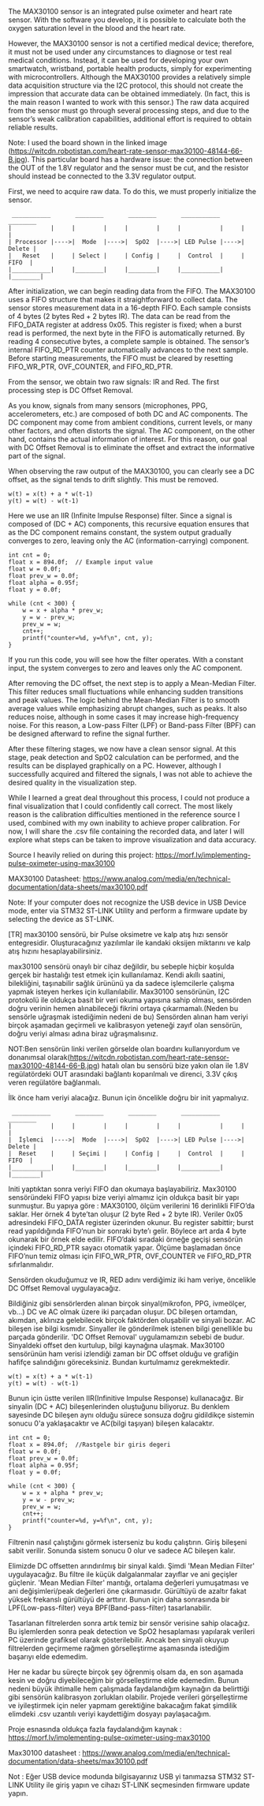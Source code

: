 The MAX30100 sensor is an integrated pulse oximeter and heart rate sensor. With the software you develop, it is possible to calculate both the oxygen saturation level in the blood and the heart rate.

However, the MAX30100 sensor is not a certified medical device; therefore, it must not be used under any circumstances to diagnose or test real medical conditions. Instead, it can be used for developing your own smartwatch, wristband, portable health products, simply for experimenting with microcontrollers. Although the MAX30100 provides a relatively simple data acquisition structure via the I2C protocol, this should not create the impression that accurate data can be obtained immediately. (In fact, this is the main reason I wanted to work with this sensor.) The raw data acquired from the sensor must go through several processing steps, and due to the sensor’s weak calibration capabilities, additional effort is required to obtain reliable results.

Note: I used the board shown in the linked image (https://witcdn.robotistan.com/heart-rate-sensor-max30100-48144-66-B.jpg). This particular board has a hardware issue: the connection between the OUT of the 1.8V regulator and the sensor must be cut, and the resistor should instead be connected to the 3.3V regulator output.

First, we need to acquire raw data. To do this, we must properly initialize the sensor.

```
 ___________       ________       ________       ___________       ________
|           |     |        |     |        |     |           |     |        |
| Processor |---->|  Mode  |---->|  SpO2  |---->| LED Pulse |---->| Delete | 
|   Reset   |     | Select |     | Config |     |  Control  |     |  FIFO  |
|___________|     |________|     |________|     |___________|     |________|
```
After initialization, we can begin reading data from the FIFO. The MAX30100 uses a FIFO structure that makes it straightforward to collect data. The sensor stores measurement data in a 16-depth FIFO. Each sample consists of 4 bytes (2 bytes Red + 2 bytes IR). The data can be read from the FIFO_DATA register at address 0x05. This register is fixed; when a burst read is performed, the next byte in the FIFO is automatically returned. By reading 4 consecutive bytes, a complete sample is obtained. The sensor’s internal FIFO_RD_PTR counter automatically advances to the next sample. Before starting measurements, the FIFO must be cleared by resetting FIFO_WR_PTR, OVF_COUNTER, and FIFO_RD_PTR.

From the sensor, we obtain two raw signals: IR and Red. The first processing step is DC Offset Removal.

As you know, signals from many sensors (microphones, PPG, accelerometers, etc.) are composed of both DC and AC components. The DC component may come from ambient conditions, current levels, or many other factors, and often distorts the signal. The AC component, on the other hand, contains the actual information of interest. For this reason, our goal with DC Offset Removal is to eliminate the offset and extract the informative part of the signal.

When observing the raw output of the MAX30100, you can clearly see a DC offset, as the signal tends to drift slightly. This must be removed.
```
w(t) = x(t) + a * w(t-1)
y(t) = w(t) - w(t-1)
```
Here we use an IIR (Infinite Impulse Response) filter. Since a signal is composed of (DC + AC) components, this recursive equation ensures that as the DC component remains constant, the system output gradually converges to zero, leaving only the AC (information-carrying) component.

```
int cnt = 0;
float x = 894.0f;  // Example input value    
float w = 0.0f;        
float prev_w = 0.0f;   
float alpha = 0.95f;
float y = 0.0f;
	
while (cnt < 300) {
    w = x + alpha * prev_w;   
    y = w - prev_w;           
    prev_w = w;               
    cnt++;
    printf("counter=%d, y=%f\n", cnt, y);
}
```
If you run this code, you will see how the filter operates. With a constant input, the system converges to zero and leaves only the AC component.

After removing the DC offset, the next step is to apply a Mean-Median Filter. This filter reduces small fluctuations while enhancing sudden transitions and peak values. The logic behind the Mean-Median Filter is to smooth average values while emphasizing abrupt changes, such as peaks. It also reduces noise, although in some cases it may increase high-frequency noise. For this reason, a Low-pass Filter (LPF) or Band-pass Filter (BPF) can be designed afterward to refine the signal further.

After these filtering stages, we now have a clean sensor signal. At this stage, peak detection and SpO2 calculation can be performed, and the results can be displayed graphically on a PC. However, although I successfully acquired and filtered the signals, I was not able to achieve the desired quality in the visualization step.

While I learned a great deal throughout this process, I could not produce a final visualization that I could confidently call correct. The most likely reason is the calibration difficulties mentioned in the reference source I used, combined with my own inability to achieve proper calibration. For now, I will share the .csv file containing the recorded data, and later I will explore what steps can be taken to improve visualization and data accuracy.

Source I heavily relied on during this project: https://morf.lv/implementing-pulse-oximeter-using-max30100

MAX30100 Datasheet: https://www.analog.com/media/en/technical-documentation/data-sheets/max30100.pdf

Note: If your computer does not recognize the USB device in USB Device mode, enter via STM32 ST-LINK Utility and perform a firmware update by selecting the device as ST-LINK.

[TR] max30100 sensörü, bir Pulse oksimetre ve kalp atış hızı sensör entegresidir. Oluşturacağınız yazılımlar ile kandaki oksijen miktarını ve kalp atış hızını hesaplayabilirsiniz.

max30100 sensörü onaylı bir cihaz değildir, bu sebeple hiçbir koşulda gerçek bir hastalığı test etmek için kullanılamaz. Kendi akıllı saatini, 
bilekliğini, taşınabilir sağlık ürününü ya da sadece işlemcilerle çalışma yapmak isteyen herkes için kullanılabilir. Max30100 sensörünün, I2C protokolü ile
oldukça basit bir veri okuma yapısına sahip olması, sensörden doğru verinin hemen alınabileceği fikrini ortaya çıkarmamalı.(Neden bu sensörle uğraşmak istediğimin nedeni de bu) Sensörden alınan ham veriyi birçok aşamadan geçirmeli ve kalibrasyon yeteneği zayıf olan sensörün, doğru veriyi alması adına biraz uğraşmalısınız.

NOT:Ben sensörün linki verilen görselde olan boardını kullanıyordum ve donanımsal olarak(https://witcdn.robotistan.com/heart-rate-sensor-max30100-48144-66-B.jpg)
hatalı olan bu sensörü bize yakın olan ile 1.8V regülatördeki OUT arasındaki bağlantı koparılmalı ve direnci, 3.3V çıkış veren regülatöre bağlanmalı.

İlk önce ham veriyi alacağız. Bunun için öncelikle doğru bir init yapmalıyız.

```
 ___________       ________       ________       ___________       ________
|           |     |        |     |        |     |           |     |        |
|  İşlemci  |---->|  Mode  |---->|  SpO2  |---->| LED Pulse |---->| Delete | 
|  Reset    |     | Seçimi |     | Config |     |  Control  |     |  FIFO  |
|___________|     |________|     |________|     |___________|     |________|

```

Initi yaptıktan sonra veriyi FIFO dan okumaya başlayabiliriz. Max30100 sensöründeki FIFO yapısı bize veriyi almamız için oldukça basit bir yapı sunmuştur.
Bu yapıya göre : MAX30100, ölçüm verilerini 16 derinlikli FIFO’da saklar. Her örnek 4 byte’tan oluşur (2 byte Red + 2 byte IR). Veriler 0x05 adresindeki
FIFO_DATA register üzerinden okunur. Bu register sabittir; burst read yapıldığında FIFO’nun bir sonraki byte’ı gelir. Böylece art arda 4 byte okunarak bir 
örnek elde edilir. FIFO’daki sıradaki örneğe geçişi sensörün içindeki FIFO_RD_PTR sayacı otomatik yapar. Ölçüme başlamadan önce FIFO’nun temiz olması için 
FIFO_WR_PTR, OVF_COUNTER ve FIFO_RD_PTR sıfırlanmalıdır.

Sensörden okuduğumuz ve IR, RED adını verdiğimiz iki ham veriye, öncelikle DC Offset Removal uygulayacağız.

Bildiğiniz gibi sensörlerden alınan birçok sinyal(mikrofon, PPG, ivmeölçer, vb...) DC ve AC olmak üzere iki parçadan oluşur. DC bileşen ortamdan, akımdan, 
aklınıza gelebilecek birçok faktörden oluşabilir ve sinyali bozar. AC bileşen ise bilgi kısmıdır. Sinyaller ile gönderilmek istenen bilgi genellikle bu 
parçada gönderilir. 'DC Offset Removal' uygulamamızın sebebi de budur. Sinyaldeki offset den kurtulup, bilgi kaynağına ulaşmak. Max30100 sensörünün ham 
verisi izlendiği zaman bir DC offset olduğu ve grafiğin hafifçe salındığını göreceksiniz. Bundan kurtulmamız gerekmektedir.

```
w(t) = x(t) + a * w(t-1)
y(t) = w(t) - w(t-1)
```
Bunun için üstte verilen IIR(Infinitive Impulse Response) kullanacağız. Bir sinyalin (DC + AC) bileşenlerinden oluştuğunu biliyoruz. Bu denklem sayesinde DC bileşen aynı olduğu sürece sonsuza doğru gidildikçe sistemin sonucu 0'a yaklaşacaktır ve AC(bilgi taşıyan) bileşen kalacaktır.  

```
int cnt = 0;
float x = 894.0f;  //Rastgele bir giris degeri    
float w = 0.0f;        
float prev_w = 0.0f;   
float alpha = 0.95f;
float y = 0.0f;
	
while (cnt < 300) {
    w = x + alpha * prev_w;   
    y = w - prev_w;           
    prev_w = w;               
    cnt++;
    printf("counter=%d, y=%f\n", cnt, y);
}
```
Filtrenin nasıl çalıştığını görmek isterseniz bu kodu çalıştırın. Giriş bileşeni sabit verilir. Sonunda sistem sonucu 0 olur ve sadece AC bileşen kalır.

Elimizde DC offsetten arındırılmış bir sinyal kaldı. Şimdi 'Mean Median Filter' uygulayacağız. Bu filtre ile küçük dalgalanmalar zayıflar ve ani geçişler güçlenir. 'Mean Median Filter' mantığı, ortalama değerleri yumuşatması ve ani değişimleri/peak değerleri öne çıkarmasıdır. Gürültüyü de azaltır fakat yüksek frekanslı gürültüyü de arttırır. Bunun için daha sonrasında bir LPF(Low-pass-filter) veya BPF(Band-pass-filter) tasarlanabilir.

Tasarlanan filtrelerden sonra artık temiz bir sensör verisine sahip olacağız. Bu işlemlerden sonra peak detection ve SpO2 hesaplaması yapılarak verileri 
PC üzerinde grafiksel olarak gösterilebilir. Ancak ben sinyali okuyup filtrelerden geçirmeme rağmen görselleştirme aşamasında istediğim başarıyı elde edemedim. 

Her ne kadar bu süreçte birçok şey öğrenmiş olsam da, en son aşamada kesin ve doğru diyebileceğim bir görselleştirme elde edemedim. Bunun nedeni büyük 
ihtimalle hem çalışmada faydalandığım kaynağın da belirttiği gibi sensörün kalibrasyon zorlukları olabilir. Projede verileri görşelleştirme ve iyileştirmek için neler yapmam gerektiğine bakacağım fakat şimdilik elimdeki .csv uzantılı veriyi kaydettiğim dosyayı paylaşacağım.

Proje esnasında oldukça fazla faydalandığım kaynak : https://morf.lv/implementing-pulse-oximeter-using-max30100

Max30100 datasheet : https://www.analog.com/media/en/technical-documentation/data-sheets/max30100.pdf

Not : Eğer USB device modunda bilgisayarınız USB yi tanımazsa STM32 ST-LINK Utility ile giriş yapın ve cihazı ST-LINK seçmesinden firmware update yapın.















   
